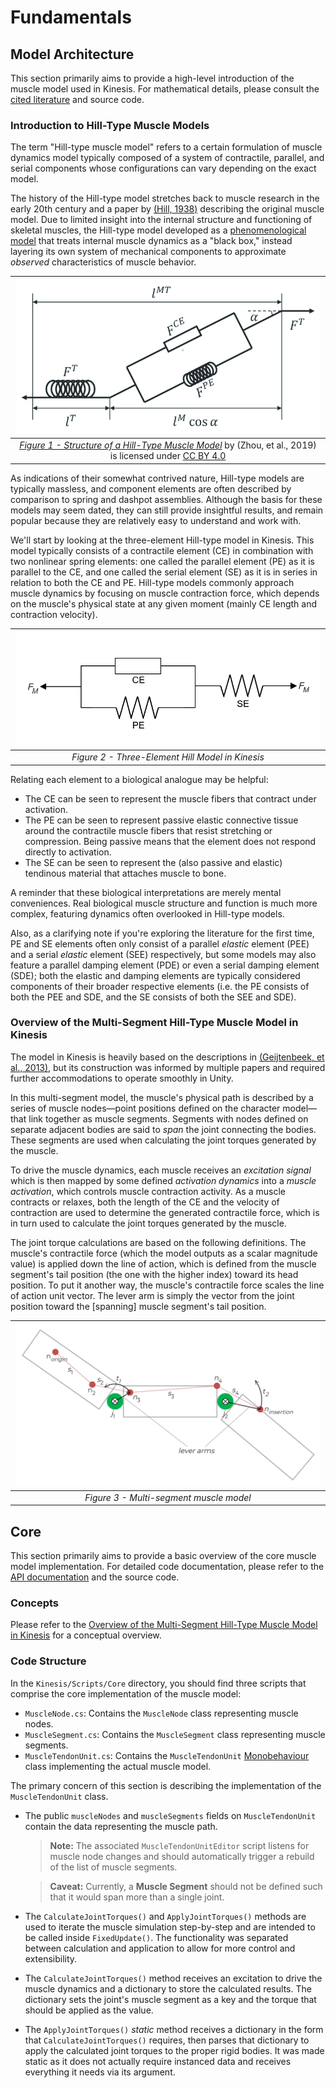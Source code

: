 # Fundamentals

## Model Architecture

This section primarily aims to provide a high-level introduction of the muscle model used in Kinesis. For mathematical details, please consult the [cited literature](10-bibliography.md#bibliography) and source code.

### Introduction to Hill-Type Muscle Models

The term "Hill-type muscle model" refers to a certain formulation of muscle dynamics model typically composed of a system of contractile, parallel, and serial components whose configurations can vary depending on the exact model.

The history of the Hill-type model stretches back to muscle research in the early 20th century and a paper by [(Hill, 1938)](/10-bibliography.md) describing the original muscle model. Due to limited insight into the internal structure and functioning of skeletal muscles, the Hill-type model developed as a [phenomenological model](https://en.wikipedia.org/wiki/Phenomenological_model) that treats internal muscle dynamics as a "black box," instead layering its own system of mechanical components to approximate *observed* characteristics of muscle behavior.

| ![Diagram of a Hill-type muscle model](images/fundamentals-hill-type-muscle-model.png) |
| :----------------------------------------------------------: |
| [*Figure 1 - Structure of a Hill-Type Muscle Model*](https://www.researchgate.net/figure/Structure-of-a-Hill-type-muscle-model-F-CE-and-F-PE-are-the-active-and-passive-forces_fig1_334812764) by (Zhou, et al., 2019) is licensed under [CC BY 4.0](https://creativecommons.org/licenses/by/4.0/) |

As indications of their somewhat contrived nature, Hill-type models are typically massless, and component elements are often described by comparison to spring and dashpot assemblies. Although the basis for these models may seem dated, they can still provide insightful results, and remain popular because they are relatively easy to understand and work with.

We'll start by looking at the three-element Hill-type model in Kinesis. This model typically consists of a contractile element (CE) in combination with two nonlinear spring elements: one called the parallel element (PE) as it is parallel to the CE, and one called the serial element (SE) as it is in series in relation to both the CE and PE. Hill-type models commonly approach muscle dynamics by focusing on muscle contraction force, which depends on the muscle's physical state at any given moment (mainly CE length and contraction velocity).

| ![Diagram of a 3-element Hill-type muscle model](images/fundamentals-3-element-hill-model.png) |
| :----------------------------------------------------------: |
|       *Figure 2 - Three-Element Hill Model in Kinesis*       |

Relating each element to a biological analogue may be helpful:

- The CE can be seen to represent the muscle fibers that contract under activation.
- The PE can be seen to represent passive elastic connective tissue around the contractile muscle fibers that resist stretching or compression. Being passive means that the element does not respond directly to activation.
- The SE can be seen to represent the (also passive and elastic) tendinous material that attaches muscle to bone.

A reminder that these biological interpretations are merely mental conveniences. Real biological muscle structure and function is much more complex, featuring dynamics often overlooked in Hill-type models.

Also, as a clarifying note if you're exploring the literature for the first time, PE and SE elements often only consist of a parallel *elastic* element (PEE) and a serial *elastic* element (SEE) respectively, but some models may also feature a parallel damping element (PDE) or even a serial damping element (SDE); both the elastic and damping elements are typically considered components of their broader respective elements (i.e. the PE consists of both the PEE and SDE, and the SE consists of both the SEE and SDE).

### Overview of the Multi-Segment Hill-Type Muscle Model in Kinesis

The model in Kinesis is heavily based on the descriptions in [(Geijtenbeek, et al., 2013)](/10-bibliography.md), but its construction was informed by multiple papers and required further accommodations to operate smoothly in Unity.

In this multi-segment model, the muscle's physical path is described by a series of muscle nodes—point positions defined on the character model—that link together as muscle segments. Segments with nodes defined on separate adjacent bodies are said to *span* the joint connecting the bodies. These segments are used when calculating the joint torques generated by the muscle.

To drive the muscle dynamics, each muscle receives an *excitation signal* which is then mapped by some defined *activation dynamics* into a *muscle activation*, which controls muscle contraction activity. As a muscle contracts or relaxes, both the length of the CE and the velocity of contraction are used to determine the generated contractile force, which is in turn used to calculate the joint torques generated by the muscle.

The joint torque calculations are based on the following definitions. The muscle's contractile force (which the model outputs as a scalar magnitude value) is applied down the line of action, which is defined from the muscle segment's tail position (the one with the higher index) toward its head position. To put it another way, the muscle's contractile force scales the line of action unit vector. The lever arm is simply the vector from the joint position toward the [spanning] muscle segment's tail position.

| ![Diagram of a multi-segment muscle model](images/fundamentals-multi-segment-model.png) |
| :----------------------------------------------------------: |
|           *Figure 3 - Multi-segment muscle model*            |



## Core

This section primarily aims to provide a basic overview of the core muscle model implementation. For detailed code documentation, please refer to the [API documentation]() and the source code.

### Concepts

Please refer to the [Overview of the Multi-Segment Hill-Type Muscle Model in Kinesis](#overview-of-the-multi-segment-hill-type-muscle-model-in-kinesis) for a conceptual overview.

### Code Structure

In the `Kinesis/Scripts/Core` directory, you should find three scripts that comprise the core implementation of the muscle model:

- `MuscleNode.cs`: Contains the `MuscleNode` class representing muscle nodes.
- `MuscleSegment.cs`: Contains the `MuscleSegment` class representing muscle segments.
- `MuscleTendonUnit.cs`: Contains the `MuscleTendonUnit` [Monobehaviour](https://docs.unity3d.com/ScriptReference/MonoBehaviour.html) class implementing the actual muscle model.

The primary concern of this section is describing the implementation of the `MuscleTendonUnit` class.

- The public `muscleNodes` and `muscleSegments` fields on `MuscleTendonUnit` contain the data representing the muscle path.

  > **Note:** The associated `MuscleTendonUnitEditor` script listens for muscle node changes and should automatically trigger a rebuild of the list of muscle segments.

  > **Caveat:** Currently, a **Muscle Segment** should not be defined such that it would span more than a single joint.

- The `CalculateJointTorques()` and `ApplyJointTorques()` methods are used to iterate the muscle simulation step-by-step and are intended to be called inside `FixedUpdate()`. The functionality was separated between calculation and application to allow for more control and extensibility.

- The `CalculateJointTorques()` method receives an excitation to drive the muscle dynamics and a dictionary to store the calculated results. The dictionary sets the joint's muscle segment as a key and the torque that should be applied as the value.

- The `ApplyJointTorques()` *static* method receives a dictionary in the form that `CalculateJointTorques()` requires, then parses that dictionary to apply the calculated joint torques to the proper rigid bodies. It was made static as it does not actually require instanced data and receives everything it needs via its argument.
